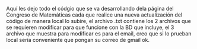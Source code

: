<!-- se ve algo -->

Aquí les dejo todo el códgio que se va desarrollando dela página del Congreso de Matemáticas
cada que realice una nueva actualización del código de manera local lo subire, el archivo
.txt contiene los 2 archivos que se requieren modificar para que funcione con la BD que incluye,
el 3 archivo que  muestra para modificar es para el email, creo que si lo prueban local sería
conveniente que pongan su correo de gmail ok.